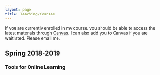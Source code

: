 ```yaml
---
layout: page
title: Teaching/Courses
---
```


If you are currently enrolled in my course, you should be able to access the latest materials through [Canvas](https://canvas.cmu.edu). I can also add you to Canvas if you are waitlisted. Please email me.  

## Spring 2018-2019
### Tools for Online Learning


